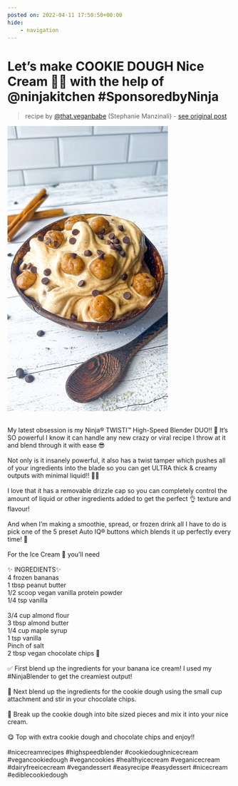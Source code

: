 ```yaml
---
posted on: 2022-04-11 17:50:50+00:00
hide:
    - navigation
---
```


# Let’s make COOKIE DOUGH Nice Cream 🍪🍌 with the help of @ninjakitchen #SponsoredbyNinja 

> recipe by [@that.veganbabe](https://www.instagram.com/that.veganbabe/) 
(Stephanie Manzinali) - [see original post](https://instagram.com/p/CcODkGztXqI)

![](../img/that.veganbabe_11-04-2022_1704.png)

 \
My latest obsession is my Ninja® TWISTI™️ High-Speed Blender DUO!! 🙌 It’s SO powerful I know it can handle any new crazy or viral recipe I throw at it and blend through it with ease 😎 \
\
Not only is it insanely powerful, it also has a twist tamper which pushes all of your ingredients into the blade so you can get ULTRA thick & creamy outputs with minimal liquid!! 🤤😍\
\
I love that it has a removable drizzle cap so you can completely control the amount of liquid or other ingredients added to get the perfect 👌 texture and flavour! \
\
And when I’m making a smoothie, spread, or frozen drink all I have to do is pick one of the 5 preset Auto IQ® buttons which blends it up perfectly every time! 🎉\
\
For the Ice Cream 🍦 you’ll need\
\
✨ INGREDIENTS✨\
4 frozen bananas\
1 tbsp peanut butter\
1/2 scoop vegan vanilla protein powder\
1/4 tsp vanilla\
\
3/4 cup almond flour\
3 tbsp almond butter\
1/4 cup maple syrup\
1 tsp vanilla\
Pinch of salt\
2 tbsp vegan chocolate chips 🍫\
\
✅ First blend up the ingredients for your banana ice cream! I used my \#NinjaBlender to get the creamiest output!\
\
🤗 Next blend up the ingredients for the cookie dough using the small cup attachment and stir in your chocolate chips.\
\
🥄 Break up the cookie dough into bite sized pieces and mix it into your nice cream.\
\
😋 Top with extra cookie dough and chocolate chips and enjoy!!\
\
\#nicecreamrecipes \#highspeedblender \#cookiedoughnicecream \#vegancookiedough \#vegancookies \#healthyicecream \#veganicecream \#dairyfreeicecream \#vegandessert \#easyrecipe \#easydessert \#nicecream \#ediblecookiedough 